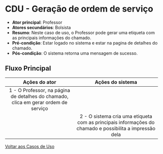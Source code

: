 # CDU - Geração de ordem de serviço

- **Ator principal**: Professor
- **Atores secundários**: Bolsista 
- **Resumo**: Neste caso de uso, o Professor pode gerar uma etiqueta com as principais informações do chamado.
- **Pré-condição**: Estar logado no sistema e estar na pagina de detalhes do chamado.
- **Pós-condição**: O sistema retorna uma mensagem de sucesso.

## Fluxo Principal

| Ações do ator | Ações do sistema |
| :-----------------: | :-----------------: |
| 1 - O Professor, na página de detalhes do chamado, clica em gerar ordem de serviço| |  
| | 2 - O sistema cria uma etiqueta com as principais informações do chamado e possibilita a impressão dela |

[Voltar aos Casos de Uso](../cdu.md)
